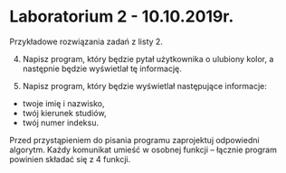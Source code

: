 # Laboratorium 2 - 10.10.2019r.

Przykładowe rozwiązania zadań z listy 2.

4. Napisz program, który będzie pytał użytkownika o ulubiony kolor, a następnie będzie wyświetlał tę informację.

5. Napisz program, który będzie wyświetlał następujące informacje:
- twoje imię i nazwisko,
- twój kierunek studiów,
- twój numer indeksu.

Przed przystąpieniem do pisania programu zaprojektuj odpowiedni algorytm.
Każdy komunikat umieść w osobnej funkcji – łącznie program powinien składać się z 4 funkcji.
